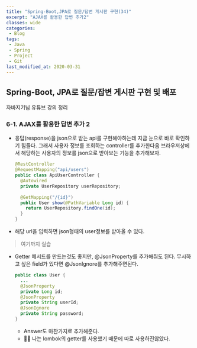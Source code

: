 ```yaml
---
title: "Spring-Boot,JPA로 질문/답변 게시판 구현(34)"
excerpt: "AJAX를 활용한 답변 추가2"
classes: wide
categories:
 - Blog
tags:
 - Java
 - Spring
 - Project
 - Git
last_modified_at: 2020-03-31
---
```




## Spring-Boot, JPA로 질문/잡변 게시판 구현 및 배포

자바지기님 유튜브 강의 정리

### 6-1. AJAX를 활용한 답변 추가 2

* 응답(response)을 json으로 받는 api를 구현해야하는데 지금 눈으로 바로 확인하기 힘들다. 그래서 사용자 정보를 조회하는 controller를 추가한다음 브라우저상에서 해당하는 사용자의 정보를 json으로 받아보는 기능을 추가해보자.

  ```java
  @RestController
  @RequestMapping("api/users")
  public class ApiUserController {
    @Autowired
    private UserRepository userRepository;
    
    @GetMapping("/{id}")
    public User show(@PathVariable Long id) {
      return UserRepository.findOne(id);
    }
  }
  ```

* 해당 url을 입력하면 json형태의 user정보를 받아올 수 있다.

> 여기까지 실습

* Getter 메서드를 만드는것도 좋지만, @JsonProperty를 추가해줘도 된다. 무시하고 싶은 field가 있다면 @JsonIgnore를 추가해주면된다.

  ```java
  public class User {
    ...
    @JsonProperty
    private Long id;
    @JsonProperty
    private String userId;
    @JsonIgnore
    private String password;
  }
  ```

  * Answer도 마찬가지로 추가해준다.
  * :raising_hand_man: 나는 lombok의 getter를 사용했기 때문에 따로 사용하진않았다.